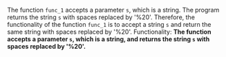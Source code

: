 The function `func_1` accepts a parameter `s`, which is a string. The program returns the string `s` with spaces replaced by '%20'. Therefore, the functionality of the function `func_1` is to accept a string `s` and return the same string with spaces replaced by '%20'.
Functionality: **The function accepts a parameter `s`, which is a string, and returns the string `s` with spaces replaced by '%20'.**